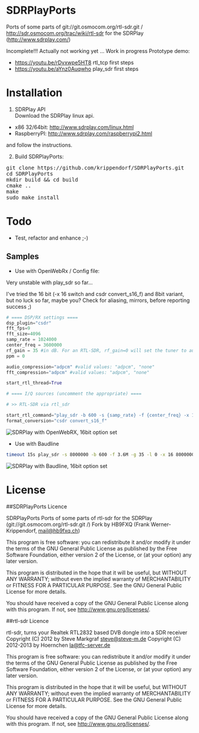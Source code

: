 # SDRPlayPorts
Ports of some parts of git://git.osmocom.org/rtl-sdr.git / http://sdr.osmocom.org/trac/wiki/rtl-sdr for the SDRPlay (http://www.sdrplay.com/) 


Incomplete!!! Actually not working yet ... Work in progress
Prototype demo:
* https://youtu.be/rDvxwpe5HT8 rtl_tcp first steps
* https://youtu.be/aYnz0Auqwho play_sdr first steps

# Installation

1. SDRPlay API
<br>Download the SDRPlay linux api.
* x86 32/64bit: http://www.sdrplay.com/linux.html
* RaspberryPI: http://www.sdrplay.com/raspberrypi2.html

and follow the instructions.

2. Build SDRPlayPorts:
<pre>
git clone https://github.com/krippendorf/SDRPlayPorts.git
cd SDRPlayPorts
mkdir build && cd build
cmake ..
make
sudo make install
</pre>

# Todo
* Test, refactor and enhance ;-)

## Samples
* Use with OpenWebRx / Config file:

Very unstable with play_sdr so far...

I've tried the 16 bit (-x 16 switch and csdr convert_s16_f) and 8bit variant, but no luck so far, maybe you?
Check for aliasing, mirrors, before reporting success ;)


```python
# ==== DSP/RX settings ====
dsp_plugin="csdr"
fft_fps=9
fft_size=4096
samp_rate = 1024000
center_freq = 3600000
rf_gain = 35 #in dB. For an RTL-SDR, rf_gain=0 will set the tuner to auto gain mode, else it will be in manual gain mode.
ppm = 0

audio_compression="adpcm" #valid values: "adpcm", "none"
fft_compression="adpcm" #valid values: "adpcm", "none"

start_rtl_thread=True

# ==== I/Q sources (uncomment the appropriate) ====

# >> RTL-SDR via rtl_sdr

start_rtl_command="play_sdr -b 600 -s {samp_rate} -f {center_freq} -x 16 -g {rf_gain} -y 0 -".format(rf_gain=rf_gain, center_freq=center_freq, samp_rate=samp_rate, ppm=ppm)
format_conversion="csdr convert_s16_f"

```
![SDRPlay with OpenWebRX, 16bit option set](https://raw.githubusercontent.com/krippendorf/SDRPlayPorts/master/doc/img/openwebrxcfg.png)
* Use with Baudline


```bash
timeout 15s play_sdr -s 8000000 -b 600 -f 3.6M -g 35 -l 0 -x 16 8000000_16bit.raw
```
![SDRPlay with Baudline, 16bit option set](https://raw.githubusercontent.com/krippendorf/SDRPlayPorts/master/doc/img/baudlinecfg_1.png)



# License

##SDRPlayPorts Licence


 SDRPlayPorts
 Ports of some parts of rtl-sdr for the SDRPlay (git://git.osmocom.org/rtl-sdr.git /)
 Fork by HB9FXQ (Frank Werner-Krippendorf, mail@hb9fxq.ch)

 This program is free software: you can redistribute it and/or modify
 it under the terms of the GNU General Public License as published by
 the Free Software Foundation, either version 2 of the License, or
 (at your option) any later version.

 This program is distributed in the hope that it will be useful,
 but WITHOUT ANY WARRANTY; without even the implied warranty of
 MERCHANTABILITY or FITNESS FOR A PARTICULAR PURPOSE.  See the
 GNU General Public License for more details.

  You should have received a copy of the GNU General Public License
  along with this program.  If not, see <http://www.gnu.org/licenses/>.



##rtl-sdr Licence


 rtl-sdr, turns your Realtek RTL2832 based DVB dongle into a SDR receiver
 Copyright (C) 2012 by Steve Markgraf <steve@steve-m.de>
 Copyright (C) 2012-2013 by Hoernchen <la@tfc-server.de>

 This program is free software: you can redistribute it and/or modify
 it under the terms of the GNU General Public License as published by
 the Free Software Foundation, either version 2 of the License, or
 (at your option) any later version.

 This program is distributed in the hope that it will be useful,
 but WITHOUT ANY WARRANTY; without even the implied warranty of
 MERCHANTABILITY or FITNESS FOR A PARTICULAR PURPOSE.  See the
 GNU General Public License for more details.

  You should have received a copy of the GNU General Public License
  along with this program.  If not, see <http://www.gnu.org/licenses/>.


